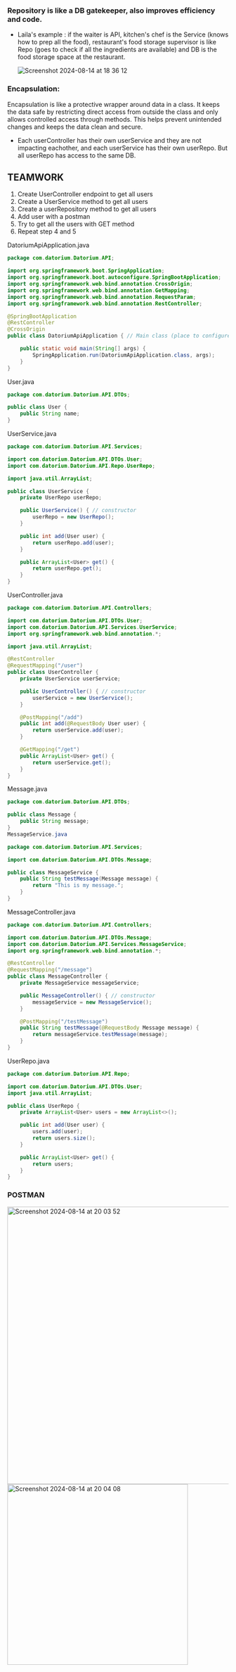 ### Repository is like a DB gatekeeper, also improves efficiency and code.
* Laila's example : if the waiter is API, kitchen's chef is the Service (knows how to prep all the food), restaurant's food storage supervisor is like Repo
   (goes to check if all the ingredients are available) and DB is the food storage space at the restaurant.

  ![Screenshot 2024-08-14 at 18 36 12](https://github.com/user-attachments/assets/94eda335-21cd-4e9c-8298-700d548e3898)

### Encapsulation:
Encapsulation is like a protective wrapper around data in a class. It keeps the data safe by restricting direct access from outside the class and only allows controlled access 
through methods. This helps prevent unintended changes and keeps the data clean and secure.

* Each userController has their own userService and they are not impacting eachother, and each userService has their own userRepo. But all userRepo has access to the same DB.


## TEAMWORK 

1. Create UserController endpoint to get all users
2. Create a UserService method to get all users
3. Create a userRepository method to get all users
4. Add user with a postman
5. Try to get all the users with GET method
6. Repeat step 4 and 5

DatoriumApiApplication.java
```java
package com.datorium.Datorium.API;

import org.springframework.boot.SpringApplication;
import org.springframework.boot.autoconfigure.SpringBootApplication;
import org.springframework.web.bind.annotation.CrossOrigin;
import org.springframework.web.bind.annotation.GetMapping;
import org.springframework.web.bind.annotation.RequestParam;
import org.springframework.web.bind.annotation.RestController;

@SpringBootApplication
@RestController
@CrossOrigin
public class DatoriumApiApplication { // Main class (place to configure application)

	public static void main(String[] args) {
		SpringApplication.run(DatoriumApiApplication.class, args);
	}
}
```
User.java
```java
package com.datorium.Datorium.API.DTOs;

public class User {
    public String name;
}
```
UserService.java
```java
package com.datorium.Datorium.API.Services;

import com.datorium.Datorium.API.DTOs.User;
import com.datorium.Datorium.API.Repo.UserRepo;

import java.util.ArrayList;

public class UserService {
    private UserRepo userRepo;

    public UserService() { // constructor
        userRepo = new UserRepo();
    }

    public int add(User user) {
        return userRepo.add(user);
    }

    public ArrayList<User> get() {
        return userRepo.get();
    }
}
```
UserController.java
```java
package com.datorium.Datorium.API.Controllers;

import com.datorium.Datorium.API.DTOs.User;
import com.datorium.Datorium.API.Services.UserService;
import org.springframework.web.bind.annotation.*;

import java.util.ArrayList;

@RestController
@RequestMapping("/user")
public class UserController {
    private UserService userService;

    public UserController() { // constructor
        userService = new UserService();
    }

    @PostMapping("/add")
    public int add(@RequestBody User user) {
        return userService.add(user);
    }

    @GetMapping("/get")
    public ArrayList<User> get() {
        return userService.get();
    }
}
```
Message.java
```java
package com.datorium.Datorium.API.DTOs;

public class Message {
    public String message;
}
MessageService.java

package com.datorium.Datorium.API.Services;

import com.datorium.Datorium.API.DTOs.Message;

public class MessageService {
    public String testMessage(Message message) {
        return "This is my message.";
    }
}
```
MessageController.java
```java
package com.datorium.Datorium.API.Controllers;

import com.datorium.Datorium.API.DTOs.Message;
import com.datorium.Datorium.API.Services.MessageService;
import org.springframework.web.bind.annotation.*;

@RestController
@RequestMapping("/message")
public class MessageController {
    private MessageService messageService;

    public MessageController() { // constructor
        messageService = new MessageService();
    }

    @PostMapping("/testMessage")
    public String testMessage(@RequestBody Message message) {
        return messageService.testMessage(message);
    }
}
```
UserRepo.java
```java
package com.datorium.Datorium.API.Repo;

import com.datorium.Datorium.API.DTOs.User;
import java.util.ArrayList;

public class UserRepo {
    private ArrayList<User> users = new ArrayList<>();

    public int add(User user) {
        users.add(user);
        return users.size();
    }

    public ArrayList<User> get() {
        return users;
    }
}
```
### POSTMAN

<img width="631" alt="Screenshot 2024-08-14 at 20 03 52" src="https://github.com/user-attachments/assets/540d0f2b-e0e6-4e5d-a474-dc9f43d1da92">

<img width="411" alt="Screenshot 2024-08-14 at 20 04 08" src="https://github.com/user-attachments/assets/2fa96a7c-054d-40ad-bd98-f4a6e9b1b240">





